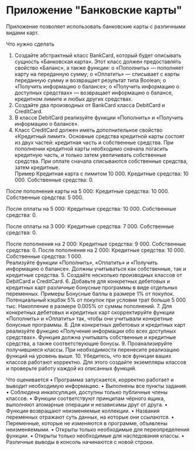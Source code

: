 # Приложение "Банковские карты"

Приложение позволяет использовать банковские карты с различными видами карт.


Что нужно сделать
1.	Создайте абстрактный класс BankCard, который будет описывать сущность «Банковская карта». Этот класс должен предоставлять свойство «Баланс», а также функции:
      o	«Пополнить» — пополняет карту на переданную сумму;
      o	«Оплатить» — списывает с карты переданную сумму и возвращает результат типа Boolean;
      o	«Получить информацию о балансе»;
      o	«Получить информацию о доступных средствах» — возвращает информацию о балансе, кредитном лимите и любых других средствах.
2.	Создайте два производных от BankCard класса DebitCard и CreditCard.
3.	В классе DebitCard реализуйте функции «Пополнить» и «Получить информацию о балансе».
4.	Класс CreditCard должен иметь дополнительное свойство «Кредитный лимит». Основные средства кредитной карты состоят из двух частей: кредитная часть и собственные средства.
      При пополнении кредитной карты необходимо сначала погасить кредитную часть, и только затем увеличивать собственные средства.
      При оплате сначала списываются собственные средства, затем кредитные.   
      Пример
      Кредитная карта с лимитом 10 000.
      Кредитные средства: 10 000.
      Собственные средства: 0.

После пополнения карты на 5 000:
Кредитные средства: 10 000.
Собственные средства: 5 000.

После оплаты на 5 000:
Кредитные средства: 10 000.
Собственные средства: 0.



После оплаты на 3 000:
Кредитные средства: 7 000.
Собственные средства: 0.

После пополнения на 2 000:
Кредитные средства: 9 000.
Собственные средства: 0.
После пополнения на 2 000:
Кредитные средства: 10 000.
Собственные средства: 1 000.   
Реализуйте функции «Пополнить», «Оплатить» и «Получить информацию о балансе». Должны учитываться как собственные, так и кредитные средства.
5.	Создайте несколько производных классов от DebitCard и CreditCard.
6.	Добавьте для конкретных дебетовых и кредитных карт различные бонусные программы в виде отдельных переменных.
      Примеры
      Бонусные баллы в размере 1% от покупок.
      Потенциальный кэшбэк 5% от покупок при условии трат больше 5 000 тыс.
      Накопление в размере 0.005% от суммы пополнений.
7.	Для конкретных дебетовых и кредитных карт скорректируйте функции «Пополнить» и «Оплатить» так, чтобы они учитывали конкретные бонусные программы.
8.	Для конкретных дебетовых и кредитных карт реализуйте функцию «Получение информации обо всех доступных средствах». Функция должна учитывать собственные и кредитные средства, а также соответствующие бонусы.
9.	Проанализируйте получившиеся классы. При необходимости перенесите реализацию функций на уровень выше.
10.	Убедитесь, что все функции ваших классов работают корректно. Для этого создайте экземпляры классов и проверьте работу каждой из описанных функций.




Что оценивается
•	Программа запускается, корректно работает и выводит необходимую информацию.
•	Выполнены все пункты задания.
•	Соблюдена инкапсуляция, доступны только публичные члены классов.
•	Функции соответствуют принципам чёрного ящика, выполняют атомарные операции и независимы друг от друга.
•	Функции возвращают неизменяемые коллекции.
•	Названия переменных отражают суть данных, на которые они ссылаются.
•	Переменные, которые не изменяются в программе, объявлены неизменяемыми.
•	Открыты только необходимые для переопределения функции.
•	Открыты только необходимые для наследования классы.
•	Различные выводы в консоль начинаются с новой строки.
